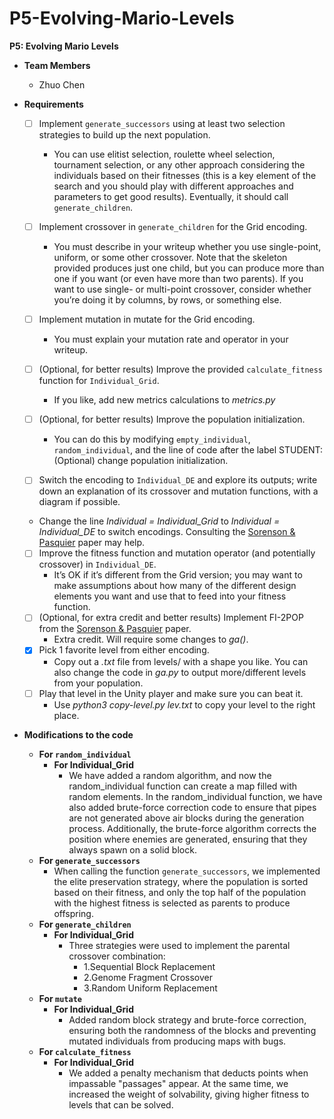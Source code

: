 # P5-Evolving-Mario-Levels
**P5: Evolving Mario Levels**  
- **Team Members**  
  - Zhuo Chen  

- **Requirements**
  - [ ] Implement `generate_successors` using at least two selection strategies to build up the next population.  
      - You can use elitist selection, roulette wheel selection, tournament selection, or any other approach considering the individuals based on their fitnesses (this is a key element of the search and you should play with different approaches and parameters to get good results). Eventually, it should call `generate_children`.  
  - [ ] Implement crossover in `generate_children` for the Grid encoding.  
    - You must describe in your writeup whether you use single-point, uniform, or some other crossover. Note that the skeleton provided produces just one child, but you can produce more than one if you want (or even have more than two parents). If you want to use single- or multi-point crossover, consider whether you’re doing it by columns, by rows, or something else.
 
  - [ ] Implement mutation in mutate for the Grid encoding.  
    - You must explain your mutation rate and operator in your writeup.
 
  - [ ] (Optional, for better results) Improve the provided `calculate_fitness` function for `Individual_Grid`.  
    - If you like, add new metrics calculations to _metrics.py_

  - [ ] (Optional, for better results) Improve the population initialization.  
    - You can do this by modifying `empty_individual`, `random_individual`, and the line of code after the label STUDENT: (Optional) change population initialization.
 
  - [ ]  Switch the encoding to `Individual_DE` and explore its outputs; write down an explanation of its crossover and mutation functions, with a diagram if possible.
    - Change the line *Individual = Individual_Grid* to *Individual = Individual_DE* to switch encodings. Consulting the [Sorenson & Pasquier](https://www.researchgate.net/profile/Philippe-Pasquier-2/publication/220867545_Towards_a_Generic_Framework_for_Automated_Video_Game_Level_Creation/links/0912f510ac2bed57d1000000/Towards-a-Generic-Framework-for-Automated-Video-Game-Level-Creation.pdf) paper may help.
 
  - [ ] Improve the fitness function and mutation operator (and potentially crossover) in `Individual_DE`.
    - It’s OK if it’s different from the Grid version; you may want to make assumptions about how many of the different design elements you want and use that to feed into your fitness function.
  - [ ] (Optional, for extra credit and better results) Implement FI-2POP from the [Sorenson & Pasquier](https://www.researchgate.net/profile/Philippe-Pasquier-2/publication/220867545_Towards_a_Generic_Framework_for_Automated_Video_Game_Level_Creation/links/0912f510ac2bed57d1000000/Towards-a-Generic-Framework-for-Automated-Video-Game-Level-Creation.pdf) paper.
    - Extra credit. Will require some changes to *ga()*.
  - [x] Pick 1 favorite level from either encoding.
    - Copy out a *.txt* file from levels/ with a shape you like. You can also change the code in *ga.py* to output more/different levels from your population.
  - [ ] Play that level in the Unity player and make sure you can beat it.
    - Use *python3* *copy-level.py* *lev.txt* to copy your level to the right place.
- **Modifications to the code**  
   - **For `random_individual`**  
      - **For Individual_Grid**  
          - We have added a random algorithm, and now the random_individual function can create a map filled with random elements. In the random_individual function, we have also added brute-force correction code to ensure that pipes are not generated above air blocks during the generation process. Additionally, the brute-force algorithm corrects the position where enemies are generated, ensuring that they always spawn on a solid block.  
   - **For `generate_successors`**  
      - When calling the function `generate_successors`, we implemented the elite preservation strategy, where the population is sorted based on their fitness, and only the top half of the population with the highest fitness is selected as parents to produce offspring.  
   - **For `generate_children`**  
      - **For Individual_Grid**  
        - Three strategies were used to implement the parental crossover combination:  
          - 1.Sequential Block Replacement  
          - 2.Genome Fragment Crossover  
          - 3.Random Uniform Replacement  
   - **For `mutate`**  
      - **For Individual_Grid**   
        - Added random block strategy and brute-force correction, ensuring both the randomness of the blocks and preventing mutated individuals from producing maps with bugs.  
   - **For `calculate_fitness`**  
      - **For Individual_Grid**   
        - We added a penalty mechanism that deducts points when impassable "passages" appear. At the same time, we increased the weight of solvability, giving higher fitness to levels that can be solved.  

